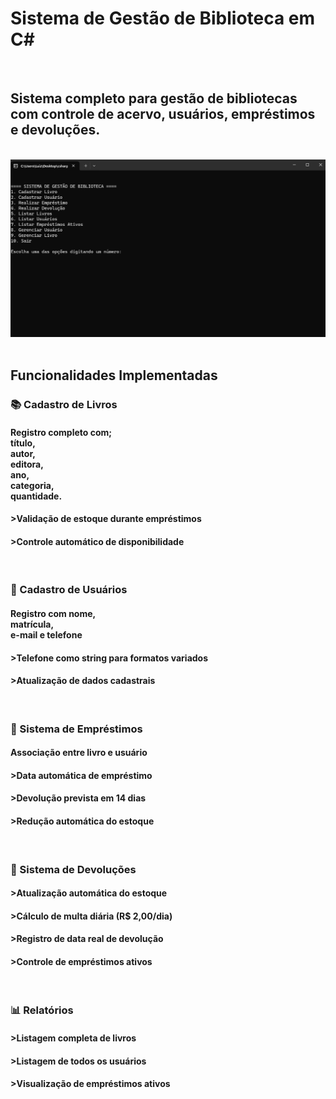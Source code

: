 <h1>﻿Sistema de Gestão de Biblioteca em C#</h1>

<br/>

<h2>
  Sistema completo para gestão de bibliotecas com controle de acervo, usuários, empréstimos e devoluções.
</h2>

<br/>

<div>
  <img src="img/image.png" width="600px"/>
</div>

<br/>

<h2>
  Funcionalidades Implementadas
</h2> 

<h3>
  📚 Cadastro de Livros
</h3>

<h4>
  Registro completo com;
  <br/>título, 
  <br/>autor, 
  <br/>editora, 
  <br/>ano, 
  <br/>categoria, 
  <br/>quantidade.
</h4>
<h4>
  >Validação de estoque durante empréstimos
</h4>
<h4>
  >Controle automático de disponibilidade
</h4>

<br/>

<h3>
  👥 Cadastro de Usuários
</h3>

<h4>
  Registro com nome,<br/>
  matrícula,<br/>
  e-mail e telefone
</h4>
<h4>
  >Telefone como string para formatos variados
</h4>
<h4>
  >Atualização de dados cadastrais
</h4>

<br/>

<h3>
  🔁 Sistema de Empréstimos
</h3>
<h4>
  Associação entre livro e usuário
</h4>
<h4>
  >Data automática de empréstimo
</h4>
<h4>
  >Devolução prevista em 14 dias
</h4>
<h4>
  >Redução automática do estoque
</h4>
<br/>
<h3>
  🔄 Sistema de Devoluções
</h3>

<h4>
  >Atualização automática do estoque
</h4>

<h4>
  >Cálculo de multa diária (R$ 2,00/dia)
</h4>

<h4>
  >Registro de data real de devolução
</h4>

<h4>
  >Controle de empréstimos ativos
</h4>

<br/>

<h3>
  📊 Relatórios
</h3>

<h4>
  >Listagem completa de livros
</h4>

<h4>
  >Listagem de todos os usuários
</h4>

<h4>
  >Visualização de empréstimos ativos
</h4>

>


